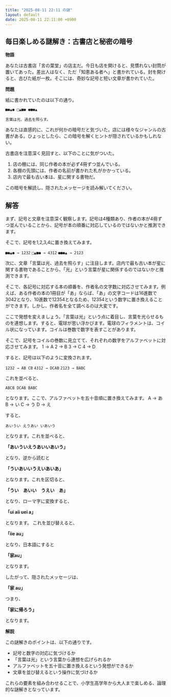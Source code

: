 ```yaml
---
title: "2025-08-11 22:11 の謎"
layout: default
date: 2025-08-11 22:11:00 +0900
---
```

## 毎日楽しめる謎解き：古書店と秘密の暗号

**物語**

あなたは古書店「言の葉堂」の店主だ。今日も店を開けると、見慣れない封筒が置いてあった。差出人はなく、ただ「知恵ある者へ」と書かれている。封を開けると、古びた紙が一枚。そこには、奇妙な記号と短い文章が書かれていた。

**問題**

紙に書かれていたのは以下の通り。

`■●▲● □▲■● ●■●▲`

`言葉は光、過去を照らす。`

あなたは直感的に、これが何かの暗号だと気づいた。店には様々なジャンルの古書がある。ひょっとしたら、この暗号を解くヒントが隠されているかもしれない。

古書店を注意深く見回すと、以下のことに気がついた。

1. 店の棚には、同じ作者の本が必ず4冊ずつ並んでいる。
2. 各棚の先頭には、作者の名前が書かれた札がかかっている。
3. 店内で最も古い本は、星に関する書物だ。

この暗号を解読し、隠されたメッセージを読み解いてください。

## 解答

まず、記号と文章を注意深く観察します。記号は4種類あり、作者の本が4冊ずつ並んでいることから、記号が本の順番に対応しているのではないかと推測できます。

そこで、記号を1,2,3,4に置き換えてみます。

`■●▲● → 1232`
`□▲■● → 4312`
`●■●▲ → 2123`

次に、文章「言葉は光、過去を照らす」に注目します。店内で最も古い本が星に関する書物であることから、「光」という言葉が星に関係するのではないかと推測できます。

そこで、各記号に対応する本の順番を、作者名の文字数に対応させてみます。例えば、ある作者の本の1冊目が「あ」ならば、「あ」の文字コードは16進数で3042となり、10進数で12354となるため、12354という数字に置き換えることができます。しかし、作者名を全て調べるのは大変です。

ここで発想を変えましょう。「言葉は光」という点に着目し、言葉を光らせるものを連想します。すると、電球が思い浮かびます。電球のフィラメントは、コイル状になっています。コイルは巻数で数字を表すことがあります。

そこで、記号をコイルの巻数に見立てて、それぞれの数字をアルファベットに対応させてみます。
1 → A
2 → B
3 → C
4 → D

すると、記号は以下のように変換されます。

`1232 → AB CB`
`4312 → DCAB`
`2123 → BABC`

これを並べると、

`ABCB DCAB BABC`

となります。ここで、アルファベットを五十音順に置き換えてみます。
A → あ
B → い
C → う
D → え

すると、

`あいうい えうあい いあいう`

となります。これを並べると、

**「あいういえうあいいあいう」**

となり、逆から読むと

**「ういあいいうえいあいあ」**

となります。これを区切ると、

**「うい　あいい　うえい　あ」**

となり、ローマ字に変換すると、

**「ui aii uei a」**

となります。
これを並び替えると、

**「iie au」**

となり、日本語にすると

**「家au」**

となります。

したがって、隠されたメッセージは、

**「家 au」**

つまり、

**「家に帰ろう」**

となります。

**解説**

この謎解きのポイントは、以下の通りです。

*   記号と数字の対応に気づけるか
*   「言葉は光」という言葉から連想を広げられるか
*   アルファベットを五十音に置き換えるという発想ができるか
*   文章を並び替えるという操作に気づけるか

これらの要素を組み合わせることで、小学生高学年から大人まで楽しめる、論理的な謎解きとなっています。
